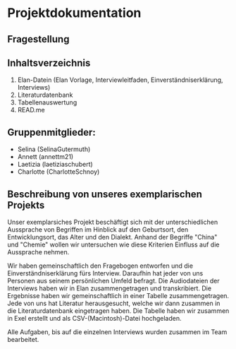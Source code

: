 # Projektdokumentation 

## Fragestellung 

## Inhaltsverzeichnis 
1.  Elan-Datein (Elan Vorlage, Interviewleitfaden, Einverständniserklärung, Interviews)
2.  Literaturdatenbank 
3.  Tabellenauswertung 
4.  READ.me

## Gruppenmitglieder:
- Selina (SelinaGutermuth)
- Annett (annettm21)
- Laetizia (laetiziaschubert)
- Charlotte (CharlotteSchnoy) 

## Beschreibung von unseres exemplarischen Projekts

Unser exemplarsiches Projekt beschäftigt sich mit der unterschiedlichen Aussprache von Begriffen im Hinblick auf den Geburtsort, den Entwicklungsort, das Alter und den Dialekt. Anhand der Begriffe "China" und "Chemie" wollen wir untersuchen wie diese Kriterien Einfluss auf die Aussprache nehmen. 


Wir haben gemeinschaftlich den Fragebogen entworfen und die Einverständniserklärung fürs Interview. Daraufhin hat jeder von uns Personen aus seinem persönlichen Umfeld befragt. Die Audiodateien der Interviews haben wir in Elan zusammengetragen und transkribiert. Die Ergebnisse haben wir gemeinschaftlich in einer Tabelle zusammengetragen. 
Jede von uns hat Literatur herausgesucht, welche wir dann zusammen in die Literaturdatenbank eingetragen haben. 
Die Tabelle haben wir zusammen in Exel erstellt und als CSV-(Macintosh)-Datei hochgeladen. 


Alle Aufgaben, bis auf die einzelnen Interviews wurden zusammen im Team bearbeitet. 
